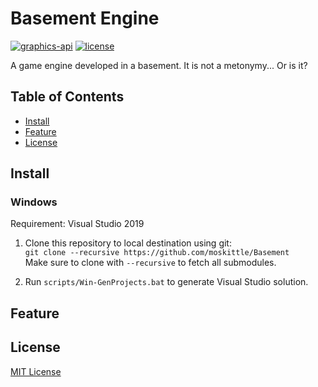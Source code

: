 # Basement Engine <!-- omit in toc -->
[![graphics-api](https://img.shields.io/badge/GraphicsAPI-OpenGL-blue)](https://github.com/moskittle/Basement)
[![license](https://img.shields.io/badge/license-MIT-green)](https://github.com/moskittle/Basement/blob/master/LICENSE)

A game engine developed in a basement. It is not a metonymy... Or is it?

## Table of Contents <!-- omit in toc -->
- [Install](#install)
- [Feature](#feature)
- [License](#license)


## Install
### Windows <!-- omit in toc -->
Requirement: Visual Studio 2019

1. Clone this repository to local destination using git:  
`git clone --recursive https://github.com/moskittle/Basement`  
Make sure to clone with `--recursive` to fetch all submodules.

2. Run `scripts/Win-GenProjects.bat` to generate Visual Studio solution.

## Feature

## License
[MIT License](https://github.com/moskittle/Basement/blob/master/LICENSE)